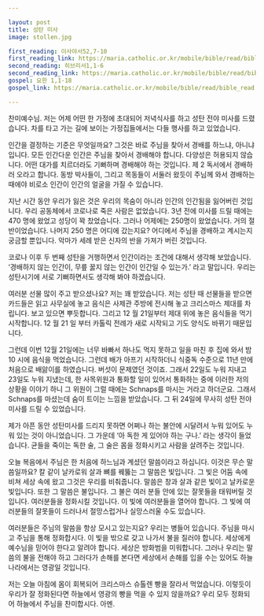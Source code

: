 ```yaml
---

layout: post
title: 성탄 미사
image: stollen.jpg

first_reading: 이사야서52,7-10
first_reading_link: https://maria.catholic.or.kr/mobile/bible/read/bible_read.asp?m=1&n=129&p=52
second_reading: 히브리서1,1-6 
second_reading_link: https://maria.catholic.or.kr/mobile/bible/read/bible_read.asp?m=2&n=165&p=1
gospel: 요한 1,1-18
gospel_link: https://maria.catholic.or.kr/mobile/bible/read/bible_read.asp?m=2&n=150&p=1

---
```



찬미예수님. 저는 어제 어떤 한 가정에 초대되어 저녁식사를 하고 성탄 전야 미사를 드렸습니다. 차를 타고 가는 길에 보이는 가정집들에서는 다들 행사를 하고 있었습니다.

인간을 결정하는 기준은 무엇일까요? 그것은 바로 주님을 찾아서 경배를 하느냐, 아니냐 입니다. 모든 인간다운 인간은 주님을 찾아서 경배해야 합니다. 다양성은 허용되지 않습니다. 어떤 대가를 치르더라도 기뻐하며 경배해야 하는 것입니다. 제 2 독서에서 경배하러 오라고 합니다. 동방 박사들이, 그리고 목동들이 서둘러 왔듯이 주님께 와서 경배하는 때에야 비로소 인간이 인간의 얼굴을 가질 수 있습니다.

지난 시간 동안 우리가 잃은 것은 우리의 목숨이 아니라 인간의 인간됨을 잃어버린 것입니다. 우리 공동체에서 코로나로 죽은 사람은 없었습니다. 3년 전에 미사를 드릴 때에는 470 명에 왔었고 성당이 꽉 찼었습니다. 그러나 어제에는 250명이 왔었습니다. 거의 절반이었습니다. 나머지 250 명은 어디에 갔는지요? 어디에서 주님을 경배하고 계시는지 궁금할 뿐입니다. 악마가 세례 받은 신자의 반을 가져가 버린 것입니다.

코로나 이후 두 번째 성탄을 거행하면서 인간이라는 조건에 대해서 생각해 보았습니다. ‘경배하지 않는 인간이, 무릎 꿇지 않는 인간이 인간일 수 있는가.’ 라고 말입니다. 우리는 성탄시기에 서로 기뻐하면서도 생각해 봐야 하겠습니다.

여러분 선물 많이 주고 받으셨나요? 저는 꽤 받았습니다. 저는 성탄 때 선물들을 받으면 카드들은 읽고 사무실에 놓고 음식은 사제관 주방에 전시해 놓고 크리스마스 제대를 차립니다. 보고 있으면 뿌듯합니다. 그리고 12 월 21일부터 제대 위에 놓은 음식들을 먹기 시작합니다. 12 월 21 일 부터 카톨릭 전례가 새로 시작되고 기도 양식도 바뀌기 때문입니다.

그런데 이번 12월 21일에는 너무 바빠서 하나도 먹지 못하고 일을 마친 후 집에 와서 밤 10 시에 음식을 먹었습니다. 그런데 배가 아프기 시작하더니 식중독 수준으로 11년 만에 처음으로 배앓이를 하였습니다. 버섯이 문제였던 것이죠. 그래서 22일도 누워 지내고 23일도 누워 지냈는데, 한 사목위원과 통화할 일이 있어서 통화하는 중에 이러한 저의 상황을 이야기 하니 그 위원이 그럴 때에는 Schnaps를 마시는 거라고 하더군요. 그래서 Schnaps를 마셨는데 숨이 트이는 느낌을 받았습니다. 그 뒤 24일에 무사히 성탄 전야 미사를 드릴 수 있었습니다.

제가 아픈 동안 성탄미사를 드리지 못하면 어쩌나 하는 불안에 시달려서 누워 있어도 누워 있는 것이 아니었습니다. 그 가운데 ‘아 독한 게 있어야 하는 구나.’ 라는 생각이 들었습니다. 균들을 죽이는 독한 술, 그 술은 몸을 정화시키고 사람을 살려주는 것입니다.

오늘 복음에서 주님은 한 처음에 하느님과 계셨던 말씀이라고 하십니다. 이것은 무슨 말씀일까요? 칼 같이 날카로워 살과 뼈를 꿰뚫는 그 말씀은 빛입니다. 그 빛은 어둠 속에 비쳐 세상 속에 왔고
그것은 우리를 비춰줍니다. 말씀은 창과 살과 같은 빛이고 날카로운 빛입니다. 또한 그 말씀은 불입니다. 그 불은 여러 분들 안에 있는 잘못들을 태워버릴 것입니다. 여러분들을 정화시킬 것입니다. 이 빛에 여러분들을 열어야 합니다. 그 빛에 여러분들의 잘못들이 드러나서 절망스럽거나 실망스러울 수도 있습니다.

여러분들은 주님의 말씀을 항상 모시고 있는지요? 우리는 병들어 있습니다. 주님을 마시고 주님을 통해 정화합시다. 이 빛을 밖으로 갖고 나가서 불을 질러야 합니다. 세상에게 예수님을 믿어야 한다고 알려야 합니다. 세상은 방화범을 미워합니다. 그러나 우리는 말씀의 불을 전해야 하고 그러다가 손해를 본다면 세상에서 손해를 입을 수는 있어도 하늘나라에서는 영광일 것입니다.

저는 오늘 아침에 몸이 회복되어 크리스마스 슈톨렌 빵을 잘라서 먹었습니다. 이렇듯이 우리가 잘 정화된다면 하늘에서 영광의 빵을 먹을 수 있지 않을까요? 우리 모두 정화되어 하늘에서 주님을 찬미합시다. 아멘.
